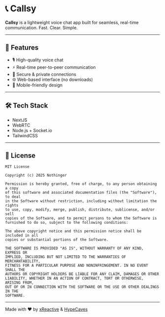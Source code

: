 # 📞 Callsy

**Callsy** is a lightweight voice chat app built for seamless, real-time communication. Fast. Clear. Simple.

---

## 🚀 Features

- 🎙️ High-quality voice chat  
- ⚡ Real-time peer-to-peer communication  
- 🔐 Secure & private connections  
- 🌐 Web-based interface (no downloads)  
- 📱 Mobile-friendly design  

---

## 🛠️ Tech Stack

- NextJS  
- WebRTC  
- Node.js + Socket.io  
- TailwindCSS  

---

## 📄 License

```
MIT License

Copyright (c) 2025 Nothinger

Permission is hereby granted, free of charge, to any person obtaining a copy
of this software and associated documentation files (the "Software"), to deal
in the Software without restriction, including without limitation the rights
to use, copy, modify, merge, publish, distribute, sublicense, and/or sell
copies of the Software, and to permit persons to whom the Software is
furnished to do so, subject to the following conditions:

The above copyright notice and this permission notice shall be included in all
copies or substantial portions of the Software.

THE SOFTWARE IS PROVIDED "AS IS", WITHOUT WARRANTY OF ANY KIND, EXPRESS OR
IMPLIED, INCLUDING BUT NOT LIMITED TO THE WARRANTIES OF MERCHANTABILITY,
FITNESS FOR A PARTICULAR PURPOSE AND NONINFRINGEMENT. IN NO EVENT SHALL THE
AUTHORS OR COPYRIGHT HOLDERS BE LIABLE FOR ANY CLAIM, DAMAGES OR OTHER
LIABILITY, WHETHER IN AN ACTION OF CONTRACT, TORT OR OTHERWISE, ARISING FROM,
OUT OF OR IN CONNECTION WITH THE SOFTWARE OR THE USE OR OTHER DEALINGS IN THE
SOFTWARE.
```

---

Made with ❤️ by [xReactive](https://github.com/xreactivee) & [HypeCaves](https://github.com/hypecavess)
